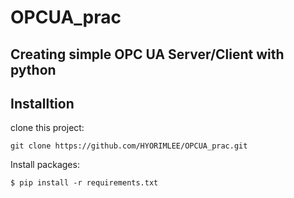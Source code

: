 # OPCUA_prac


Creating simple OPC UA Server/Client with python
---
## Installtion
clone this project:
```
git clone https://github.com/HYORIMLEE/OPCUA_prac.git
```
Install packages:
```
$ pip install -r requirements.txt
```
